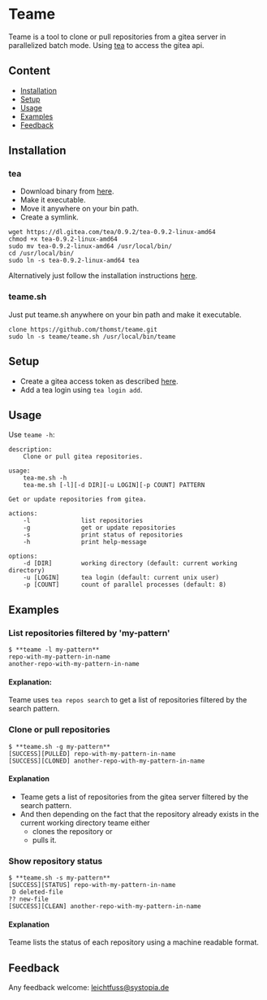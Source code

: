 Teame
=====

Teame is a tool to clone or pull repositories from a gitea server in parallelized batch mode. Using [tea](https://gitea.com/gitea/tea) to access the gitea api.


Content
-------

- [Installation](#installation)
- [Setup](#setup)
- [Usage](#usage)
- [Examples](#examples)
- [Feedback](#feedback)


Installation
------------

### tea

*   Download binary from [here](https://dl.gitea.com/tea/0.9.2/tea-0.9.2-linux-amd64).
*   Make it executable.
*   Move it anywhere on your bin path.
*   Create a symlink.

```
wget https://dl.gitea.com/tea/0.9.2/tea-0.9.2-linux-amd64
chmod +x tea-0.9.2-linux-amd64
sudo mv tea-0.9.2-linux-amd64 /usr/local/bin/
cd /usr/local/bin/
sudo ln -s tea-0.9.2-linux-amd64 tea

```

Alternatively just follow the installation instructions [here](https://gitea.com/gitea/tea#installation).

### teame.sh

Just put teame.sh anywhere on your bin path and make it executable.

```
clone https://github.com/thomst/teame.git
sudo ln -s teame/teame.sh /usr/local/bin/teame
```

Setup
-----

*   Create a gitea access token as described [here](https://docs.gitea.com/next/development/api-usage#generating-and-listing-api-tokens).
*   Add a tea login using `tea login add`.


Usage
-----

Use `teame -h`:

```
description:
    Clone or pull gitea repositories.

usage:
    tea-me.sh -h
    tea-me.sh [-l][-d DIR][-u LOGIN][-p COUNT] PATTERN

Get or update repositories from gitea.

actions:
    -l              list repositories
    -g              get or update repositories
    -s              print status of repositories
    -h              print help-message

options:
    -d [DIR]        working directory (default: current working directory)
    -u [LOGIN]      tea login (default: current unix user)
    -p [COUNT]      count of parallel processes (default: 8)
```


Examples
--------

### List repositories filtered by 'my-pattern'


```
$ **teame -l my-pattern**
repo-with-my-pattern-in-name
another-repo-with-my-pattern-in-name
```

#### Explanation:

Teame uses `tea repos search` to get a list of repositories filtered by the search pattern.


### Clone or pull repositories

```
$ **teame.sh -g my-pattern**
[SUCCESS][PULLED] repo-with-my-pattern-in-name
[SUCCESS][CLONED] another-repo-with-my-pattern-in-name
```

#### Explanation

*   Teame gets a list of repositories from the gitea server filtered by the search pattern.
*   And then depending on the fact that the repository already exists in the current working directory teame either
    *   clones the repository or
    *   pulls it.


### Show repository status

```
$ **teame.sh -s my-pattern**
[SUCCESS][STATUS] repo-with-my-pattern-in-name
 D deleted-file
?? new-file
[SUCCESS][CLEAN] another-repo-with-my-pattern-in-name
```

#### Explanation

Teame lists the status of each repository using a machine readable format.


Feedback
--------

Any feedback welcome: leichtfuss@systopia.de